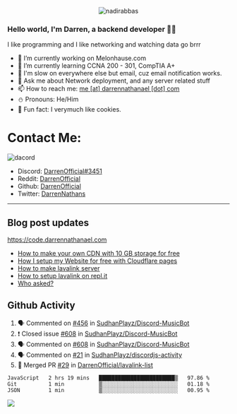 <p align="center"> <img src="https://komarev.com/ghpvc/?username=DarrenOfficial&label=Profile%20views&color=0e75b6&style=flat" alt="nadirabbas" /> </p>

### Hello world, I'm Darren, a backend developer 👨‍💻
I like programming and I like networking and watching data go brrr



- 🔭 I’m currently working on Melonhause.com 
- 🌴 I’m currently learning CCNA 200 - 301, CompTIA A+ 
- 🚀 I'm slow on everywhere else but email, cuz email notification works.
- 💬 Ask me about Network deployment, and any server related stuff 
- 📫 How to reach me: [me [at] darrennathanael [dot] com](mailto:me@darrennathanael.com) 
- ⛄️ Pronouns: He/Him 
- 🍪 Fun fact: I verymuch like cookies. 


# Contact Me:

![dacord](https://discord.c99.nl/widget/theme-4/508296903960821771.png)

- Discord: [DarrenOfficial#3451](https://discord.com/users/508296903960821771)
- Reddit: [DarrenOfficial](https://reddit.com/u/DarrenOfficiallol)
- Github: [DarrenOfficial](https://github.com/DarrenOfficial)
- Twitter: [DarrenNathans](https://twitter.com/DarrenNathans)


---
## Blog post updates
https://code.darrennathanael.com
<!-- BLOG-POST-LIST:START -->
- [How to make your own CDN with 10 GB storage for free](https://code.darrennathanael.com/how-to-make-your-own-cdn-with-10-gb-storage-for-free)
- [How I setup my Website for free with Cloudflare pages](https://code.darrennathanael.com/how-i-setup-my-website-for-free-with-cloudflare-pages)
- [How to make lavalink server](https://code.darrennathanael.com/how-to-lavalink)
- [How to setup lavalink on repl.it](https://code.darrennathanael.com/how-to-setup-lavalink-on-replit)
- [Who asked?](https://code.darrennathanael.com/who-asked)
<!-- BLOG-POST-LIST:END -->


## Github Activity
<!--START_SECTION:activity-->
1. 🗣 Commented on [#456](https://github.com/SudhanPlayz/Discord-MusicBot/issues/456) in [SudhanPlayz/Discord-MusicBot](https://github.com/SudhanPlayz/Discord-MusicBot)
2. ❗️ Closed issue [#608](https://github.com/SudhanPlayz/Discord-MusicBot/issues/608) in [SudhanPlayz/Discord-MusicBot](https://github.com/SudhanPlayz/Discord-MusicBot)
3. 🗣 Commented on [#608](https://github.com/SudhanPlayz/Discord-MusicBot/issues/608) in [SudhanPlayz/Discord-MusicBot](https://github.com/SudhanPlayz/Discord-MusicBot)
4. 🗣 Commented on [#21](https://github.com/SudhanPlayz/discordjs-activity/issues/21) in [SudhanPlayz/discordjs-activity](https://github.com/SudhanPlayz/discordjs-activity)
5. 🎉 Merged PR [#29](https://github.com/DarrenOfficial/lavalink-list/pull/29) in [DarrenOfficial/lavalink-list](https://github.com/DarrenOfficial/lavalink-list)
<!--END_SECTION:activity-->


<!--START_SECTION:waka-->
```text
JavaScript   2 hrs 19 mins   ████████████████████████▒   97.86 % 
Git          1 min           ▒░░░░░░░░░░░░░░░░░░░░░░░░   01.18 % 
JSON         1 min           ▒░░░░░░░░░░░░░░░░░░░░░░░░   00.95 % 
```
<!--END_SECTION:waka-->

<img src="https://activity-graph.herokuapp.com/graph?username=DarrenOfficial&bg_color=202020&color=ffffff&line=4f8cc9&point=ffffff&area=true&hide_border=true"/>
